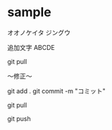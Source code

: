 # sample

オオノケイタ
ジングウ

追加文字 ABCDE

git pull

〜修正〜

git add .
git commit -m "コミット"

git pull

git push
